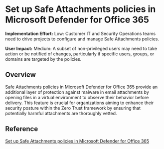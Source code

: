 # Set up Safe Attachments policies in Microsoft Defender for Office 365

**Implementation Effort:** Low: Customer IT and Security Operations teams need to drive projects to configure and manage Safe Attachments policies.

**User Impact:** Medium: A subset of non-privileged users may need to take action or be notified of changes, particularly if specific users, groups, or domains are targeted by the policies.

## Overview
Safe Attachments policies in Microsoft Defender for Office 365 provide an additional layer of protection against malware in email attachments by opening files in a virtual environment to observe their behavior before delivery. This feature is crucial for organizations aiming to enhance their security posture within the Zero Trust framework by ensuring that potentially harmful attachments are thoroughly vetted.

## Reference
[Set up Safe Attachments policies in Microsoft Defender for Office 365](https://learn.microsoft.com/en-us/defender-office-365/safe-attachments-policies-configure)
